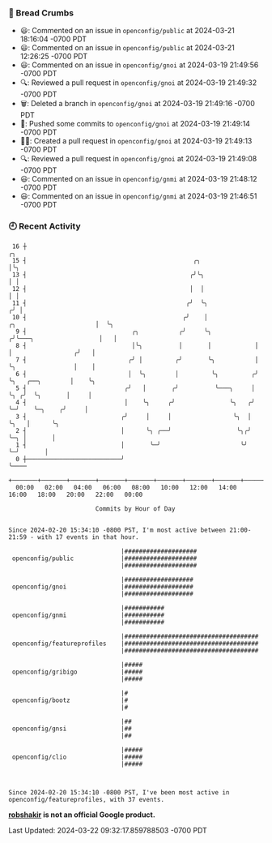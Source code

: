 ### 🍞 Bread Crumbs

 * 😃: Commented on an issue in `openconfig/public` at 2024-03-21 18:16:04 -0700 PDT
 * 😃: Commented on an issue in `openconfig/public` at 2024-03-21 12:26:25 -0700 PDT
 * 😃: Commented on an issue in `openconfig/gnoi` at 2024-03-19 21:49:56 -0700 PDT
 * 🔍: Reviewed a pull request in  `openconfig/gnoi` at 2024-03-19 21:49:32 -0700 PDT
 * 🗑: Deleted a branch in `openconfig/gnoi` at 2024-03-19 21:49:16 -0700 PDT
 * 🚢: Pushed some commits to `openconfig/gnoi` at 2024-03-19 21:49:14 -0700 PDT
 * ✍🏼: Created a pull request in `openconfig/gnoi` at 2024-03-19 21:49:13 -0700 PDT
 * 🔍: Reviewed a pull request in  `openconfig/gnoi` at 2024-03-19 21:49:08 -0700 PDT
 * 😃: Commented on an issue in `openconfig/gnmi` at 2024-03-19 21:48:12 -0700 PDT
 * 😃: Commented on an issue in `openconfig/gnmi` at 2024-03-19 21:46:51 -0700 PDT

### 🕘 Recent Activity
```
 16 ┼                                                                                         ╭╮
 15 ┤                                              ╭╮                                         │╰╮
 13 ┤                                             ╭╯╰╮                                        │ │
 12 ┤                                             │  │                                        │ │
 11 ┤                                            ╭╯  ╰╮                                      ╭╯ │
 10 ┤                                           ╭╯    │              ╭╮                      │  ╰╮
  9 ┤                             ╭╮           ╭╯     ╰╮            ╭╯╰───╮                  │   │
  8 ┤                             │╰╮          │       │            │     │                 ╭╯   │
  7 ┤                            ╭╯ │         ╭╯       ╰╮           │     ╰╮                │    │
  6 ┤                            │  ╰╮        │         ╰╮         ╭╯      ╰╮   ╭──╮        │    ╰╮
  5 ┤                           ╭╯   │       ╭╯          ╰───╮     │        ╰╮ ╭╯  ╰╮       │     │
  4 ┤                           │    ╰╮     ╭╯               ╰╮   ╭╯         ╰─╯    ╰─╮    ╭╯     │
  3 ┤                          ╭╯     │     │                 ╰╮  │                   ╰╮   │      ╰╮
  2 ┤                          │      ╰╮ ╭──╯                  ╰╮╭╯                    ╰─╮ │       │
  1 ┤                          │       ╰─╯                      ╰╯                       ╰─╯       │
  0 ┼──────────────────────────╯                                                                   ╰────
    +───────+───────+───────+───────+───────+───────+───────+───────+───────+───────+───────+───────+────
  00:00   02:00   04:00   06:00   08:00   10:00   12:00   14:00   16:00   18:00   20:00   22:00   00:00   

						Commits by Hour of Day


Since 2024-02-20 15:34:10 -0800 PST, I'm most active between 21:00-21:59 - with 17 events in that hour.

```



```
                               |####################
 openconfig/public             |####################
                               |####################

                               |###################
 openconfig/gnoi               |###################
                               |###################

                               |###########
 openconfig/gnmi               |###########
                               |###########

                               |#####################################
 openconfig/featureprofiles    |#####################################
                               |#####################################

                               |#####
 openconfig/gribigo            |#####
                               |#####

                               |#
 openconfig/bootz              |#
                               |#

                               |##
 openconfig/gnsi               |##
                               |##

                               |#####
 openconfig/clio               |#####
                               |#####



Since 2024-02-20 15:34:10 -0800 PST, I've been most active in openconfig/featureprofiles, with 37 events.

```
**[robshakir](mailto:robjs@google.com) is not an official Google product.**  


Last Updated: 2024-03-22 09:32:17.859788503 -0700 PDT
